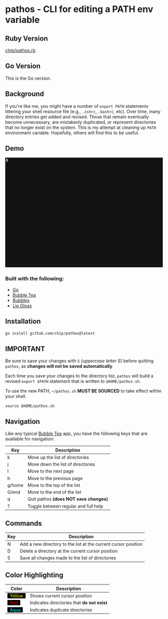 # pathos - CLI for editing a PATH env variable

## Ruby Version

[chip/pathos.rb](https://github.com/chip/pathos.rb)

## Go Version

This is the Go version.

## Background

If you're like me, you might have a number of `export PATH` statements
littering your shell resource file (e.g., `.zshrc`, `.bashrc`, etc). Over time,
many directory entries get added and revised. Those that remain eventually
become unnecessary, are mistakenly duplicated, or represent directories that no
longer exist on the system. This is my attempt at cleaning up `PATH`
environment variable. Hopefully, others will find this to be useful.

## Demo

![pathos DEMO](assets/demo.gif "pathos DEMO")

### Built with the following:

  * [Go](https://go.dev/)
  * [Bubble Tea](https://github.com/charmbracelet/bubbletea)
  * [Bubbles](https://github.com/charmbracelet/bubbles)
  * [Lip Gloss](https://github.com/charmbracelet/lipgloss)

## Installation
    go install github.com/chip/pathos@latest

## IMPORTANT

Be sure to save your changes with `S` *(uppercase letter S)* before quitting
`pathos`, as **changes will not be saved automatically**.

Each time you save your changes to the directory list, `pathos` will build a
revised `export $PATH` statement that is written to `$HOME/pathos.sh`.

To use the new PATH, `~/pathos.sh` **MUST BE SOURCED** to take effect within your
shell.

    source $HOME/pathos.sh

## Navigation

Like any typical [Bubble Tea](https://github.com/charmbracelet/bubbletea) app,
you have the following keys that are available for navigation:

Key | Description
---|---
k | Move up the list of directories
j | Move down the list of directories
l | Move to the next page
h | Move to the previous page
g/home | Move to the top of the list
G/end | Move to the end of the list
q | Quit pathos **(does NOT save changes)**
? | Toggle between regular and full help

## Commands

Key | Description
---|---
N | Add a new directory to the list at the current cursor position
D | Delete a directory at the current cursor position
S | Save all changes made to the list of directories

## Color Highlighting

Color | Description
---|---
<span style="background-color:black"> &nbsp; <span style="color:yellow">Yellow</span> &nbsp; </span> | Shows current cursor position</span>
<span style="background-color:black"> &nbsp; <span style="color:red">Red</span> &nbsp; </span> | Indicates directories that **do not exist**
<span style="background-color:black"> &nbsp; <span style="color:aqua">Aqua</span> &nbsp; </span> | Indicates duplicate directories
